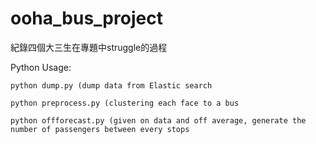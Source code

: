 # ooha_bus_project
紀錄四個大三生在專題中struggle的過程

Python Usage:
```
python dump.py (dump data from Elastic search
```
```
python preprocess.py (clustering each face to a bus
```
```
python offforecast.py (given on data and off average, generate the number of passengers between every stops
```
